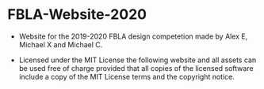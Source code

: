 # FBLA-Website-2020

* Website for the 2019-2020 FBLA design competetion made by Alex E, Michael X and Michael C.

* Licensed under the MIT License the following website and all assets can be used free of charge provided that all copies of the licensed software include a copy of the MIT License terms and the copyright notice.
